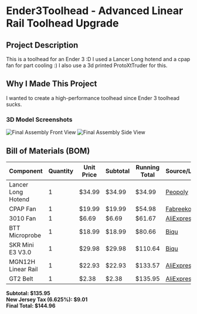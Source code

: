 # Ender3Toolhead - Advanced Linear Rail Toolhead Upgrade

## Project Description
This is a toolhead for an Ender 3 :D I used a Lancer Long hotend and a cpap fan for part cooling :) I also use a 3d printed ProtoXtTruder for this. 

## Why I Made This Project
I wanted to create a high-performance toolhead since Ender 3 toolhead sucks.


### 3D Model Screenshots
![Final Assembly Front View](https://github.com/user-attachments/assets/6da7b77f-af21-4b13-a57d-4405525b0bbb)
![Final Assembly Side View](https://github.com/user-attachments/assets/d00a86af-5ecb-4086-ad92-66310683a2c7)

## Bill of Materials (BOM)

| Component | Quantity | Unit Price | Subtotal | Running Total | Source/Link |
|-----------|----------|------------|----------|---------------|-------------|
| Lancer Long Hotend | 1 | $34.99 | $34.99 | $34.99 | [Peopoly](https://peopoly.net/products/magneto-x-lancer-melt-zone?variant=46839304225050) |
| CPAP Fan | 1 | $19.99 | $19.99 | $54.98 | [Fabreeko](https://www.fabreeko.com/products/cpap-fan-10ws7040-hose-by-mellow) |
| 3010 Fan | 1 | $6.69 | $6.69 | $61.67 | [AliExpress](https://www.aliexpress.us/item/3256808756746945.html) |
| BTT Microprobe | 1 | $18.99 | $18.99 | $80.66 | [Biqu](https://biqu.equipment/products/microprobe-v1-0-for-b1-printers-h2-extruders-ender-3) |
| SKR Mini E3 V3.0 | 1 | $29.98 | $29.98 | $110.64 | [Biqu](https://biqu.equipment/products/bigtreetech-skr-mini-e3-v2-0-32-bit-control-board-for-ender-3?variant=40035469885538) |
| MGN12H Linear Rail | 1 | $22.93 | $22.93 | $133.57 | [AliExpress](https://www.aliexpress.us/item/2251832643511407.html) |
| GT2 Belt | 1 | $2.38 | $2.38 | $135.95 | [AliExpress](https://www.aliexpress.us/item/3256805030553800.html) |

**Subtotal: $135.95**  
**New Jersey Tax (6.625%): $9.01**  
**Final Total: $144.96**
